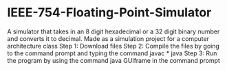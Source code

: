 # IEEE-754-Floating-Point-Simulator
A simulator that takes in an 8 digit hexadecimal or a 32 digit binary number and converts it to decimal. Made as a simulation project for a computer architecture class
Step 1: Download files
Step 2: Compile the files by going to the command prompt and typing the command javac * java
Step 3: Run the program by using the command java GUIframe in the command prompt
